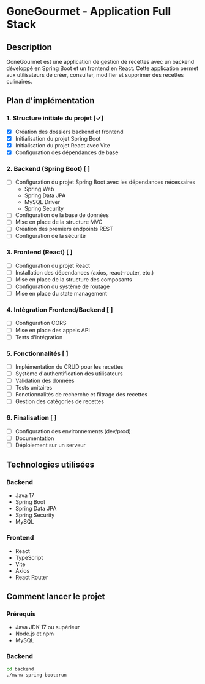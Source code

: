 # GoneGourmet - Application Full Stack

## Description

GoneGourmet est une application de gestion de recettes avec un backend développé en Spring Boot et un frontend en React. Cette application permet aux utilisateurs de créer, consulter, modifier et supprimer des recettes culinaires.

## Plan d'implémentation

### 1. Structure initiale du projet [✓]

- [x] Création des dossiers backend et frontend
- [x] Initialisation du projet Spring Boot
- [x] Initialisation du projet React avec Vite
- [x] Configuration des dépendances de base

### 2. Backend (Spring Boot) [ ]

- [ ] Configuration du projet Spring Boot avec les dépendances nécessaires
  - Spring Web
  - Spring Data JPA
  - MySQL Driver
  - Spring Security
- [ ] Configuration de la base de données
- [ ] Mise en place de la structure MVC
- [ ] Création des premiers endpoints REST
- [ ] Configuration de la sécurité

### 3. Frontend (React) [ ]

- [ ] Configuration du projet React
- [ ] Installation des dépendances (axios, react-router, etc.)
- [ ] Mise en place de la structure des composants
- [ ] Configuration du système de routage
- [ ] Mise en place du state management

### 4. Intégration Frontend/Backend [ ]

- [ ] Configuration CORS
- [ ] Mise en place des appels API
- [ ] Tests d'intégration

### 5. Fonctionnalités [ ]

- [ ] Implémentation du CRUD pour les recettes
- [ ] Système d'authentification des utilisateurs
- [ ] Validation des données
- [ ] Tests unitaires
- [ ] Fonctionnalités de recherche et filtrage des recettes
- [ ] Gestion des catégories de recettes

### 6. Finalisation [ ]

- [ ] Configuration des environnements (dev/prod)
- [ ] Documentation
- [ ] Déploiement sur un serveur

## Technologies utilisées

### Backend
- Java 17
- Spring Boot
- Spring Data JPA
- Spring Security
- MySQL

### Frontend
- React
- TypeScript
- Vite
- Axios
- React Router

## Comment lancer le projet

### Prérequis
- Java JDK 17 ou supérieur
- Node.js et npm
- MySQL

### Backend

```bash
cd backend
./mvnw spring-boot:run